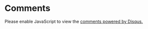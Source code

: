 
# Comments

<div id="disqus_thread"></div>
<script type="text/javascript">
    /* * * CONFIGURATION VARIABLES * * */
    var disqus_shortname = 'softwaremill';
    var disqus_identifier = 'mqperf';
    var disqus_title = "{{ page.title | escape }}";
    var disqus_url = 'https://softwaremill.com/mqperf';
    
    /* * * DON'T EDIT BELOW THIS LINE * * */
    (function() {
        var dsq = document.createElement('script'); dsq.type = 'text/javascript'; dsq.async = true;
        dsq.src = '//' + disqus_shortname + '.disqus.com/embed.js';
        (document.getElementsByTagName('head')[0] || document.getElementsByTagName('body')[0]).appendChild(dsq);
    })();
</script>
<noscript>Please enable JavaScript to view the <a href="https://disqus.com/?ref_noscript" rel="nofollow">comments powered by Disqus.</a></noscript>